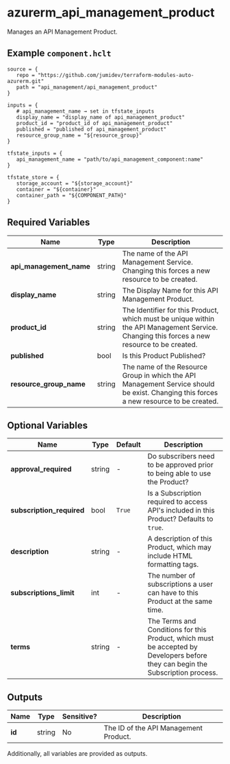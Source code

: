 # azurerm_api_management_product

Manages an API Management Product.

## Example `component.hclt`

```hcl
source = {
   repo = "https://github.com/jumidev/terraform-modules-auto-azurerm.git" 
   path = "api_management/api_management_product" 
}

inputs = {
   # api_management_name → set in tfstate_inputs
   display_name = "display_name of api_management_product" 
   product_id = "product_id of api_management_product" 
   published = "published of api_management_product" 
   resource_group_name = "${resource_group}" 
}

tfstate_inputs = {
   api_management_name = "path/to/api_management_component:name" 
}

tfstate_store = {
   storage_account = "${storage_account}" 
   container = "${container}" 
   container_path = "${COMPONENT_PATH}" 
}

```

## Required Variables

| Name | Type |  Description |
| ---- | --------- |  ----------- |
| **api_management_name** | string |  The name of the API Management Service. Changing this forces a new resource to be created. | 
| **display_name** | string |  The Display Name for this API Management Product. | 
| **product_id** | string |  The Identifier for this Product, which must be unique within the API Management Service. Changing this forces a new resource to be created. | 
| **published** | bool |  Is this Product Published? | 
| **resource_group_name** | string |  The name of the Resource Group in which the API Management Service should be exist. Changing this forces a new resource to be created. | 

## Optional Variables

| Name | Type |  Default  |  Description |
| ---- | --------- |  ----------- | ----------- |
| **approval_required** | string |  -  |  Do subscribers need to be approved prior to being able to use the Product? | 
| **subscription_required** | bool |  `True`  |  Is a Subscription required to access API's included in this Product? Defaults to `true`. | 
| **description** | string |  -  |  A description of this Product, which may include HTML formatting tags. | 
| **subscriptions_limit** | int |  -  |  The number of subscriptions a user can have to this Product at the same time. | 
| **terms** | string |  -  |  The Terms and Conditions for this Product, which must be accepted by Developers before they can begin the Subscription process. | 



## Outputs

| Name | Type | Sensitive? | Description |
| ---- | ---- | --------- | --------- |
| **id** | string | No  | The ID of the API Management Product. | 

Additionally, all variables are provided as outputs.
